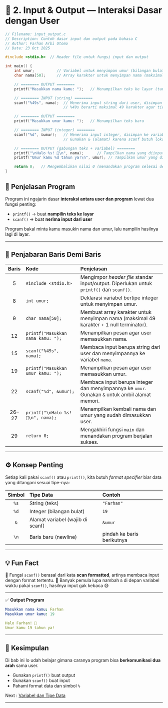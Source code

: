 # 🧩 2. Input & Output — Interaksi Dasar dengan User


```c
// Filename: input_output.c
// Description: Contoh dasar input dan output pada bahasa C
// Author: Farhan Arbi Utomo
// Date: 23 Oct 2025

#include <stdio.h>  // Header file untuk fungsi input dan output

int main() {
    int umur;          // Variabel untuk menyimpan umur (bilangan bulat)
    char nama[50];     // Array karakter untuk menyimpan nama (maksimal 49 huruf + '\0')

    // ======== OUTPUT ========
    printf("Masukkan nama kamu: ");   // Menampilkan teks ke layar (tanpa newline)

    // ======== INPUT (string) ========
    scanf("%49s", nama);  // Menerima input string dari user, disimpan ke variabel 'nama'
                          // %49s berarti maksimal 49 karakter agar tidak kelebihan kapasitas

    // ======== OUTPUT ========
    printf("Masukkan umur kamu: ");   // Menampilkan teks baru

    // ======== INPUT (integer) ========
    scanf("%d", &umur);   // Menerima input integer, disimpan ke variabel 'umur'
                          // Gunakan & (alamat) karena scanf butuh lokasi memori variabel

    // ======== OUTPUT (gabungan teks + variabel) ========
    printf("\nHalo %s! 👋\n", nama);      // Tampilkan nama yang diinput user
    printf("Umur kamu %d tahun ya!\n", umur); // Tampilkan umur yang diinput user

    return 0;   // Mengembalikan nilai 0 (menandakan program selesai dengan sukses)
}
```

## 🧠 Penjelasan Program

Program ini ngajarin dasar **interaksi antara user dan program** lewat dua fungsi penting:

* `printf()` → buat **nampilin teks ke layar**
* `scanf()` → buat **nerima input dari user**

Program bakal minta kamu masukin nama dan umur, lalu nampilin hasilnya lagi di layar.

---

## 📖 Penjabaran Baris Demi Baris

| **Baris** | **Kode**                           | **Penjelasan**                                                                                  |
| :-------: | :--------------------------------- | :---------------------------------------------------------------------------------------------- |
|     5     | `#include <stdio.h>`               | Mengimpor *header file* standar input/output. Diperlukan untuk `printf()` dan `scanf()`.        |
|     8     | `int umur;`                        | Deklarasi variabel bertipe integer untuk menyimpan umur.                                        |
|     9     | `char nama[50];`                   | Membuat array karakter untuk menyimpan nama (maksimal 49 karakter + 1 null terminator).         |
|     12    | `printf("Masukkan nama kamu: ");`  | Menampilkan pesan agar user memasukkan nama.                                                    |
|     15    | `scanf("%49s", nama);`             | Membaca input berupa string dari user dan menyimpannya ke variabel `nama`.                      |
|     19    | `printf("Masukkan umur kamu: ");`  | Menampilkan pesan agar user memasukkan umur.                                                    |
|     22    | `scanf("%d", &umur);`              | Membaca input berupa integer dan menyimpannya ke `umur`. Gunakan `&` untuk ambil alamat memori. |
|   26–27   | `printf("\nHalo %s! 👋\n", nama);` | Menampilkan kembali nama dan umur yang sudah dimasukkan user.                                   |
|     29    | `return 0;`                        | Mengakhiri fungsi `main` dan menandakan program berjalan sukses.                                |

---

## ⚙️ Konsep Penting

Setiap kali pakai `scanf()` atau `printf()`, kita butuh *format specifier* biar data yang ditangani sesuai tipe-nya:

| **Simbol** | **Tipe Data**                    | **Contoh**                 |
| :--------: | :------------------------------- | :------------------------- |
|    `%s`    | String (teks)                    | `"Farhan"`                 |
|    `%d`    | Integer (bilangan bulat)         | `19`                       |
|     `&`    | Alamat variabel (wajib di scanf) | `&umur`                    |
|    `\n`    | Baris baru (newline)             | pindah ke baris berikutnya |

---

## 💡 Fun Fact

🔸 Fungsi `scanf()` berasal dari kata **scan formatted**, artinya membaca input dengan format tertentu.
🔸 Banyak pemula lupa nambah `&` di depan variabel waktu pakai `scanf()`, hasilnya input gak kebaca 😅

---

✅ **Output Program**

```yaml
Masukkan nama kamu: Farhan
Masukkan umur kamu: 19

Halo Farhan! 👋
Umur kamu 19 tahun ya!
```

---

## 🚀 Kesimpulan

Di bab ini lo udah belajar gimana caranya program bisa **berkomunikasi dua arah** sama user.

* Gunakan `printf()` buat output
* Gunakan `scanf()` buat input
* Pahami format data dan simbol `%`

Next : [Variabel dan Tipe Data](/Variabel-Tipe-Data.md)

---

